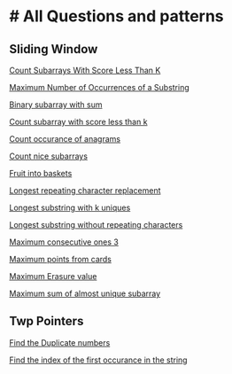 <h1># All Questions and patterns</h1>

<h2>Sliding Window</h2>
<p><a href="https://leetcode.com/problems/count-subarrays-with-score-less-than-k/description/?envType=problem-list-v2&envId=sliding-window">Count Subarrays With Score Less Than K</a></p>
<p><a href="https://leetcode.com/problems/maximum-number-of-occurrences-of-a-substring/description/?envType=problem-list-v2&envId=sliding-window">Maximum Number of Occurrences of a Substring</a></p>
<p><a href="https://leetcode.com/problems/binary-subarrays-with-sum/description/">Binary subarray with sum</a></p>
<p><a href="https://leetcode.com/problems/count-subarrays-with-score-less-than-k/description/?envType=problem-list-v2&envId=sliding-window">Count subarray with score less than k</a></p>
<p><a href="https://www.geeksforgeeks.org/problems/count-occurences-of-anagrams5839/1">Count occurance of anagrams</a></p>
<p><a href="https://leetcode.com/problems/count-number-of-nice-subarrays/description/">Count nice subarrays</a></p>
<p><a href="https://leetcode.com/problems/fruit-into-baskets/description/">Fruit into baskets</a></p>
<p><a href="https://leetcode.com/problems/longest-repeating-character-replacement/description/">Longest repeating character replacement</a></p>
<p><a href="https://www.geeksforgeeks.org/problems/longest-k-unique-characters-substring0853/1">Longest substring with k uniques</a></p>
<p><a href="https://leetcode.com/problems/longest-substring-without-repeating-characters/description/">Longest substring without repeating characters</a></p>
<p><a href="https://leetcode.com/problems/max-consecutive-ones-iii/">Maximum consecutive ones 3</a></p>
<p><a href="https://leetcode.com/problems/maximum-points-you-can-obtain-from-cards/description/">Maximum points from cards</a></p>
<p><a href="https://leetcode.com/problems/maximum-erasure-value/description/">Maximum Erasure value</a></p>
<p><a href="https://leetcode.com/problems/maximum-sum-of-almost-unique-subarray/description/?envType=problem-list-v2&envId=sliding-window">Maximum sum of almost unique subarray</a></p>

<h2>Twp Pointers</h2>
<p><a href="https://leetcode.com/problems/find-the-duplicate-number/description/?envType=problem-list-v2&envId=two-pointers">Find the Duplicate numbers</a></p>
<p><a href="https://leetcode.com/problems/find-the-index-of-the-first-occurrence-in-a-string/description/?envType=problem-list-v2&envId=two-pointers">Find the index of the first occurance in the string</a></p>
